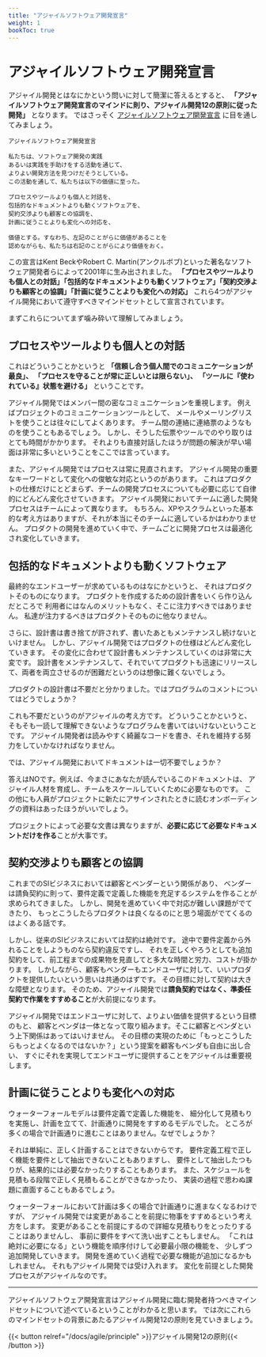 ```yaml
---
title: "アジャイルソフトウェア開発宣言"
weight: 1
bookToc: true
---
```


# アジャイルソフトウェア開発宣言

アジャイル開発とはなにかという問いに対して簡潔に答えるとすると、
**「アジャイルソフトウェア開発宣言のマインドに則り、アジャイル開発12の原則に従った開発」**
となります。
ではさっそく [アジャイルソフトウェア開発宣言](https://agilemanifesto.org/iso/ja/manifesto.html) に目を通してみましょう。

```
アジャイルソフトウェア開発宣言

私たちは、ソフトウェア開発の実践
あるいは実践を手助けをする活動を通じて、
よりよい開発方法を見つけだそうとしている。
この活動を通して、私たちは以下の価値に至った。

プロセスやツールよりも個人と対話を、
包括的なドキュメントよりも動くソフトウェアを、
契約交渉よりも顧客との協調を、
計画に従うことよりも変化への対応を、

価値とする。すなわち、左記のことがらに価値があることを
認めながらも、私たちは右記のことがらにより価値をおく。
```

この宣言はKent BeckやRobert C. Martin(アンクルボブ)といった著名なソフトウェア開発者らによって2001年に生み出されました。
**「プロセスやツールよりも個人との対話」「包括的なドキュメントよりも動くソフトウェア」「契約交渉よりも顧客との協調」「計画に従うことよりも変化への対応」**
これら4つがアジャイル開発において遵守すべきマインドセットとして宣言されています。

まずこれらについてまず噛み砕いて理解してみましょう。

## プロセスやツールよりも個人との対話

これはどういうことかというと **「信頼し合う個人間でのコミュニケーションが最良」、
「プロセスを守ることが常に正しいとは限らない」、 
「ツールに『使われている』状態を避ける」** ということです。

アジャイル開発ではメンバー間の密なコミュニケーションを重視します。
例えばプロジェクトのコミュニケーションツールとして、
メールやメーリングリストを使うことは往々にしてよくあります。
チーム間の連絡に連絡票のようなものを使うこともあるでしょう。
しかし、そうした伝票やツールでのやり取りはとても時間がかかります。
それよりも直接対話したほうが問題の解決が早い場面は非常に多いということをここでは言っています。

また、アジャイル開発ではプロセスは常に見直されます。
アジャイル開発の重要なキーワードとして変化への俊敏な対応というのがあります。
これはプロダクトの仕様だけにとどまらず、チームの開発プロセスについても必要に応じて自律的にどんどん変化させていきます。
アジャイル開発においてチームに適した開発プロセスはチームによって異なります。
もちろん、XPやスクラムといった基本的な考え方はありますが、それが本当にそのチームに適しているかはわかりません。
プロダクトの開発を進めていく中で、チームごとに開発プロセスは最適化され変化していきます。

## 包括的なドキュメントよりも動くソフトウェア

最終的なエンドユーザーが求めているものはなにかというと、
それはプロダクトそのものになります。
プロダクトを作成するための設計書をいくら作り込んだところで
利用者にはなんのメリットもなく、そこに注力すべきではありません。
私達が注力するべきはプロダクトそのものに他なりません。

さらに、設計書は書き捨てが許されず、書いたあともメンテナンスし続けないといけません。
しかし、アジャイル開発ではプロダクトの仕様はどんどん変化していきます。
その変化に合わせて設計書もメンテナンスしていくのは非常に大変です。
設計書をメンテナンスして、それでいてプロダクトも迅速にリリースして、両者を両立させるのが困難だというのは想像に難くないでしょう。

プロダクトの設計書は不要だと分かりました。ではプログラムのコメントについてはどうでしょうか？

これも不要だというのがアジャイルの考え方です。
どういうことかというと、そもそも一読して理解できないようなプログラムを書いてはいけないということです。
アジャイル開発者は読みやすく綺麗なコードを書き、それを維持する努力をしていかなければなりません。

では、アジャイル開発においてドキュメントは一切不要でしょうか？

答えはNOです。例えば、今まさにあなたが読んでいるこのドキュメントは、
アジャイル人材を育成し、チームをスケールしていくために必要なものです。
この他にも人員がプロジェクトに新たにアサインされたときに読むオンボーディングの資料はあったほうがいいでしょう。

プロジェクトによって必要な文書は異なりますが、**必要に応じて必要なドキュメントだけを作る**ことが大事です。

## 契約交渉よりも顧客との協調

これまでのSIビジネスにおいては顧客とベンダーという関係があり、
ベンダーは請負契約に則って、要件定義で定義した機能を充足するシステムを作ることが求められてきました。
しかし、開発を進めていく中で対応が難しい課題がでてきたり、
もっとこうしたらプロダクトは良くなるのにと思う場面がでてくるのはよくある話です。

しかし、従来のSIビジネスにおいては契約は絶対です。
途中で要件定義から外れることをしようものなら契約違反ですし、
それを正しくやろうとしても追加契約をして、前工程までの成果物を見直してと多大な時間と労力、コストが掛かります。
しかしながら、顧客もベンダーもエンドユーザに対して、いいプロダクトを提供したいという思いは共通のはずです。
その目標に対して契約は大きな障壁となります。
そのため、アジャイル開発では**請負契約ではなく、準委任契約で作業をすすめること**が大前提になります。

アジャイル開発ではエンドユーザに対して、よりよい価値を提供するという目標のもと、
顧客とベンダは一体となって取り組みます。そこに顧客とベンダという上下関係はあってはいけません。
その目標の実現のために「もっとこうしたらもっとよくなるのではないか？」という提案を顧客もベンダも自由に出し合い、
すぐにそれを実現してエンドユーザに提供することをアジャイルは重要視します。

## 計画に従うことよりも変化への対応

ウォーターフォールモデルは要件定義で定義した機能を、
細分化して見積もりを実施し、計画を立てて、計画通りに開発をすすめるモデルでした。
ところが多くの場合で計画通りに進むことはありません。なぜでしょうか？

それは単純に、正しく計画することはできないからです。
要件定義工程で正しく機能を要件として抽出できないこともありますし、
要件として抽出したつもりが、結果的には必要なかったりすることもあります。
また、スケジュールを見積もる段階で正しく見積もることができなかったり、
実装の過程で思わぬ課題に直面することもあるでしょう。

ウォーターフォールにおいて計画は多くの場合で計画通りに進まなくなるわけですが、
アジャイル開発では変更があることを前提に物事をすすめるという考え方をします。
変更があることを前提にするので詳細な見積もりをとったりすることはありませんし、
事前に要件をすべて洗い出すこともしません。
「これは絶対に必要になる」という機能を順序付けして必要最小限の機能を、
少しずつ追加開発していきます。
開発を進めていく過程で必要な機能が追加になるかもしれません。
それもアジャイル開発では受け入れます。
変化を前提とした開発プロセスがアジャイルなのです。

---

アジャイルソフトウェア開発宣言はアジャイル開発に臨む開発者持つべきマインドセットについて述べているということがわかると思います。
では次にこれらのマインドセットの背景にあたるアジャイル開発12の原則を見ていきましょう。

{{< button relref="/docs/agile/principle" >}}アジャイル開発12の原則{{< /button >}}